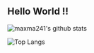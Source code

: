 ## Hello World !!

![maxma241's github stats](https://github-readme-stats.vercel.app/api?username=maxma241&show_icons=true&count_private=true&theme=dark)


![Top Langs](https://github-readme-stats.vercel.app/api/top-langs/?username=maxma241&layout=compact&theme=dark)

<!--
**maxma241/maxma241** is a ✨ _special_ ✨ repository because its `README.md` (this file) appears on your GitHub profile.

Here are some ideas to get you started:

- 🔭 I’m currently working on ...
- 🌱 I’m currently learning ...
- 👯 I’m looking to collaborate on ...
- 🤔 I’m looking for help with ...
- 💬 Ask me about ...
- 📫 How to reach me: ...
- 😄 Pronouns: ...
- ⚡ Fun fact: ...
-->
